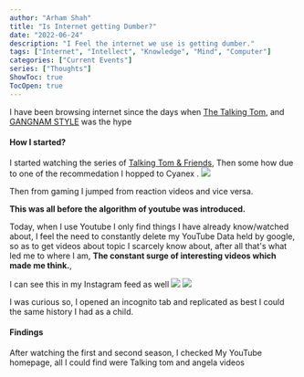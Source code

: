 ```yaml
---
author: "Arham Shah"
title: "Is Internet getting Dumber?"
date: "2022-06-24"
description: "I Feel the internet we use is getting dumber."
tags: ["Internet", "Intellect", "Knowledge", "Mind", "Computer"]
categories: ["Current Events"]
series: ["Thoughts"]
ShowToc: true
TocOpen: true
---
```

I have been browsing internet since the days when [The Talking Tom](https://en.wikipedia.org/wiki/Talking_Tom_%26_Friends#Talking_Tom), and [GANGNAM STYLE](https://www.youtube.com/watch?v=9bZkp7q19f0) was the hype

#### How I started?
I started watching the series of [Talking Tom & Friends](https://www.youtube.com/playlist?list=PL2DBcdm4eKchvBWCHzmkuE_WSXgPaS1Mn), Then some how due to one of the recommedation I hopped to Cyanex .
![](https://blog.thatguymakes.me/images/Cyanex.jpg)

Then from gaming I jumped from reaction videos and vice versa.

**This was all before the algorithm of youtube was introduced.**

Today, when I use Youtube I only find things I have already know/watched about, I feel the need to constantly delete my YouTube Data held by google, so as to get videos about topic I scarcely know about, 
after all that's what led me to where I am, **The constant surge of interesting videos which made me think.**,

I can see this in my Instagram feed as well
![](https://blog.thatguymakes.me/images/IMG_0051.jpg)
![](https://blog.thatguymakes.me/images/IMG_0052.jpg)







I was curious so, I opened an incognito tab and replicated as best I could the same history I had as a child.

#### Findings
After watching the first and second season, I checked My YouTube homepage, all I could find were Talking tom and angela videos